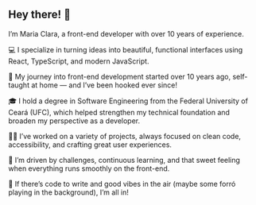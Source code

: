 ## Hey there! 👋 
I’m Maria Clara, a front-end developer with over 10 years of experience.

💻 I specialize in turning ideas into beautiful, functional interfaces using React, TypeScript, and modern JavaScript.

🏡 My journey into front-end development started over 10 years ago, self-taught at home — and I’ve been hooked ever since!

🎓 I hold a degree in Software Engineering from the Federal University of Ceará (UFC), which helped strengthen my technical foundation and broaden my perspective as a developer.

👩‍💼 I’ve worked on a variety of projects, always focused on clean code, accessibility, and crafting great user experiences.

🚀 I’m driven by challenges, continuous learning, and that sweet feeling when everything runs smoothly on the front-end.

🎯 If there’s code to write and good vibes in the air (maybe some forró playing in the background), I’m all in!

